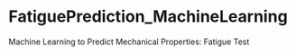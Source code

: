 # FatiguePrediction_MachineLearning
Machine Learning to Predict Mechanical Properties: Fatigue Test
